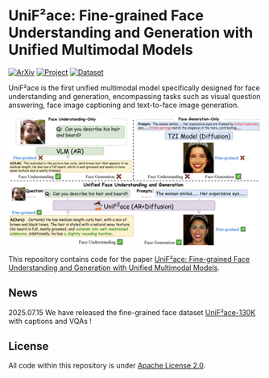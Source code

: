 # UniF²ace: Fine-grained Face Understanding and Generation with Unified Multimodal Models

[![ArXiv](https://img.shields.io/badge/Arxiv-<2503.08120>-<COLOR>.svg)](https://arxiv.org/abs/2503.08120) [![Project](https://img.shields.io/badge/ProjectPage-UniF²ace-<COLOR>.svg)](https://tulvgengenr.github.io/UniF2ace-Project-Page/) [![Dataset](https://img.shields.io/badge/Dataset-HuggingFace-<COLOR>.svg)](https://huggingface.co/datasets/tulvgengenr/UniF2ace-130K)

UniF²ace is the first unified multimodal model specifically designed for face understanding and generation, encompassing tasks such as visual question answering, face image captioning and text-to-face image generation. 

![overview](assets/overview.png)

This repository contains code for the paper [UniF²ace: Fine-grained Face Understanding and Generation with Unified Multimodal Models](https://arxiv.org/abs/2503.08120).

## News

2025.07.15 We have released the fine-grained face dataset [UniF²ace-130K](https://huggingface.co/datasets/tulvgengenr/UniF2ace-130K) with captions and VQAs !

## License

All code within this repository is under [Apache License 2.0](https://www.apache.org/licenses/LICENSE-2.0).
